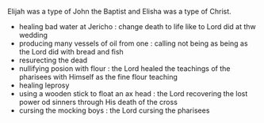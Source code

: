 Elijah was a type of John the Baptist and Elisha was a type of Christ.
- healing bad water at Jericho : change death to life like to Lord did at thw wedding
- producing many vessels of oil from one : calling not being as being as the Lord did with bread and fish
- resurecting the dead
- nullifying posion with flour : the Lord healed the teachings of the pharisees with Himself as the fine flour teaching
- healing leprosy
- using a wooden stick to float an ax head : the Lord recovering the lost power od sinners through His death of the cross
- cursing the mocking boys : the Lord cursing the pharisees
